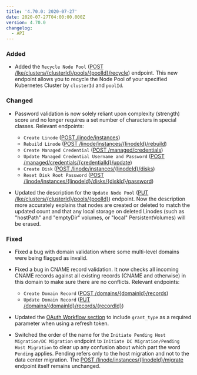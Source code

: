 ```yaml
---
title: '4.70.0: 2020-07-27'
date: 2020-07-27T04:00:00.000Z
version: 4.70.0
changelog:
  - API
---
```


### Added

- Added the `Recycle Node Pool` ([POST /lke/clusters/{clusterId}/pools/{poolId}/recycle](/api/v4/lke-clusters-cluster-id-pools-pool-id-recycle/#post)) endpoint. This new endpoint allows you to recycle the Node Pool of your specified Kubernetes Cluster by `clusterId` and `poolId`.

### Changed

- Password validation is now solely reliant upon complexity (strength) score and no longer requires a set number of characters in special classes. Relevant endpoints:

    - `Create Linode` ([POST /linode/instances](https://www.linode.com/docs/api/linode-instances/))
    - `Rebuild Linode` ([POST /linode/instances/{linodeId}/rebuild](https://www.linode.com/docs/api/linode-instances/))
    - `Create Managed Credential` ([POST /managed/credentials](/api/v4/managed-credentials/#post))
    - `Update Managed Credential Username and Password` ([POST /managed/credentials/{credentialId}/update](/api/v4/managed-credentials-credential-id-update/#post))
    - `Create Disk` ([POST /linode/instances/{linodeId}/disks](https://www.linode.com/docs/api/linode-instances/))
    - `Reset Disk Root Password` ([POST /linode/instances/{linodeId}/disks/{diskId}/password](https://www.linode.com/docs/api/linode-instances/))

- Updated the description for the `Update Node Pool` ([PUT /lke/clusters/{clusterId}/pools/{poolId}](/api/v4/lke-clusters-cluster-id-pools-pool-id/#put)) endpoint. Now the description more accurately explains that nodes are created or deleted to match the updated count and that any local storage on deleted Linodes (such as "hostPath" and "emptyDir" volumes, or "local" PersistentVolumes) will be erased.

### Fixed

- Fixed a bug with domain validation where some multi-level domains were being flagged as invalid.

- Fixed a bug in CNAME record validation. It now checks all incoming CNAME records against all existing records (CNAME and otherwise) in this domain to make sure there are no conflicts. Relevant endpoints:

    - `Create Domain Record` ([POST /domains/{domainId}/records](https://www.linode.com/docs/api/domains/))
    - `Update Domain Record` ([PUT /domains/{domainId}/records/{recordId}](https://www.linode.com/docs/api/domains/))

- Updated the [OAuth Workflow section](/api/v4/#o-auth) to include `grant_type` as a required parameter when using a refresh token.

- Switched the order of the name for the `Initiate Pending Host Migration/DC Migration` endpoint to `Initiate DC Migration/Pending Host Migration` to clear up any confusion about which part the word `Pending` applies. Pending refers only to the host migration and not to the data center migration. The [POST /linode/instances/{linodeId}/migrate](https://www.linode.com/docs/api/linode-instances/) endpoint itself remains unchanged.
